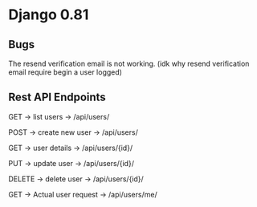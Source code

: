 # Django 0.81

## Bugs
The resend verification email is not working. (idk why resend verification email require begin a user logged)


## Rest API Endpoints
GET -> list users ->	/api/users/	

POST ->	create new user ->  /api/users/	

GET -> user details ->	/api/users/{id}/	

PUT -> update user ->	/api/users/{id}/	

DELETE -> delete user ->	/api/users/{id}/

GET -> Actual user request ->	/api/users/me/	